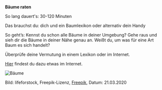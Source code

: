**Bäume raten**

So lang dauert's: 30-120 Minuten

Das brauchst du: dich und ein Baumlexikon oder alternativ dein Handy

So geht’s: Kennst du schon alle Bäume in deiner Umgebung? Gehe raus und sieh dir die Bäume in deiner Nähe genau an. Weißt du, um was für eine Art Baum es sich handelt? 

Überprüfe deine Vermutung in einem Lexikon oder im Internet.

[Hier](https://www.baumkunde.de/haeufigste-baeume-deutschland.php) findest du dazu etwas im Internet.

![Bäume](https://image.freepik.com/fotos-kostenlos/schoener-gruener-baum-und-blatt-im-wald-mit-sonne_74190-7350.jpg)

Bild: lifeforstock, Freepik-Lizenz, [Freepik](https://de.freepik.com/fotos-kostenlos/schoener-gruener-baum-und-blatt-im-wald-mit-sonne_4188035.htm#page=1&query=B%C3%A4ume&position=36), Datum: 21.03.2020

